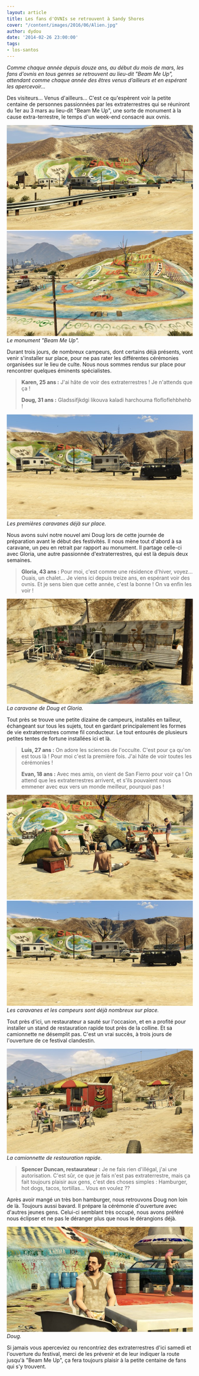 ```yaml
---
layout: article
title: Les fans d'OVNIs se retrouvent à Sandy Shores
cover: "/content/images/2016/06/Alien.jpg"
author: dydou
date: '2014-02-26 23:00:00'
tags:
- los-santos
---
```


_Comme chaque année depuis douze ans, au début du mois de mars, les fans d'ovnis en tous genres se retrouvent au lieu-dit "Beam Me Up", attendant comme chaque année des êtres venus d’ailleurs et en espérant les apercevoir..._

Des visiteurs... Venus d'ailleurs... C'est ce qu'espèrent voir la petite centaine de personnes passionnées par les extraterrestres qui se réuniront du 1er au 3 mars au lieu-dit "Beam Me Up", une sorte de monument à la cause extra-terrestre, le temps d'un week-end consacré aux ovnis.

![](/content/images/2016/06/Alien_0.jpg)
![Le monument "Beam Me Up".](/content/images/2016/06/Alien1.jpg)
_Le monument "Beam Me Up"._

Durant trois jours, de nombreux campeurs, dont certains déjà présents, vont venir s'installer sur place, pour ne pas rater les différentes cérémonies organisées sur le lieu de culte. Nous nous sommes rendus sur place pour rencontrer quelques éminents spécialistes.

> **Karen, 25 ans :** J'ai hâte de voir des extraterrestres ! Je n'attends que ça !
> 
> **Doug, 31 ans :** Gladssifjkdgi likouva kaladi harchouma flofloflehbhehb !

![Les premières caravanes déjà sur place.](/content/images/2016/06/Alien4.jpg)
_Les premières caravanes déjà sur place._

Nous avons suivi notre nouvel ami Doug lors de cette journée de préparation avant le début des festivités. Il nous mène tout d'abord à sa caravane, un peu en retrait par rapport au monument. Il partage celle-ci avec Gloria, une autre passionnée d'extraterrestres, qui est là depuis deux semaines.

> **Gloria, 43 ans :** Pour moi, c'est comme une résidence d'hiver, voyez... Ouais, un chalet... Je viens ici depuis treize ans, en espérant voir des ovnis. Et je sens bien que cette année, c'est la bonne ! On va enfin les voir !

![La caravane de Doug et Gloria.](/content/images/2016/06/Alien2.jpg)
_La caravane de Doug et Gloria._

Tout près se trouve une petite dizaine de campeurs, installés en tailleur, échangeant sur tous les sujets, tout en gardant principalement les formes de vie extraterrestres comme fil conducteur. Le tout entourés de plusieurs petites tentes de fortune installées ici et là.

> **Luís, 27 ans :** On adore les sciences de l'occulte. C'est pour ça qu'on est tous là ! Pour moi c'est la première fois. J'ai hâte de voir toutes les cérémonies !
> 
> **Evan, 18 ans :** Avec mes amis, on vient de San Fierro pour voir ça ! On attend que les extraterrestres arrivent, et s'ils pouvaient nous emmener avec eux vers un monde meilleur, pourquoi pas !

![](/content/images/2016/06/Alien3.jpg)
![Les caravanes et les campeurs sont déjà nombreux sur place.](/content/images/2016/06/Alien4.jpg)
_Les caravanes et les campeurs sont déjà nombreux sur place._

Tout près d'ici, un restaurateur a sauté sur l'occasion, et en a profité pour installer un stand de restauration rapide tout près de la colline. Et sa camionnette ne désemplit pas. C'est un vrai succès, à trois jours de l'ouverture de ce festival clandestin.

![La camionnette de restauration rapide.](/content/images/2016/06/Alien5.jpg)
_La camionnette de restauration rapide._

> **Spencer Duncan, restaurateur :** Je ne fais rien d'illégal, j'ai une autorisation. C'est sûr, ce que je fais n'est pas extraterrestre, mais ça fait toujours plaisir aux gens, c'est des choses simples : Hamburger, hot dogs, tacos, tortillas... Vous en voulez ??

Après avoir mangé un très bon hamburger, nous retrouvons Doug non loin de là. Toujours aussi bavard. Il prépare la cérémonie d'ouverture avec d'autres jeunes gens. Celui-ci semblant très occupé, nous avons préféré nous éclipser et ne pas le déranger plus que nous le dérangions déjà.

![Doug.](/content/images/2016/06/Alien6.jpg)
_Doug._

Si jamais vous aperceviez ou rencontriez des extraterrestres d'ici samedi et l'ouverture du festival, merci de les prévenir et de leur indiquer la route jusqu'à "Beam Me Up", ça fera toujours plaisir à la petite centaine de fans qui s'y trouvent.

<!--kg-card-end: markdown-->
